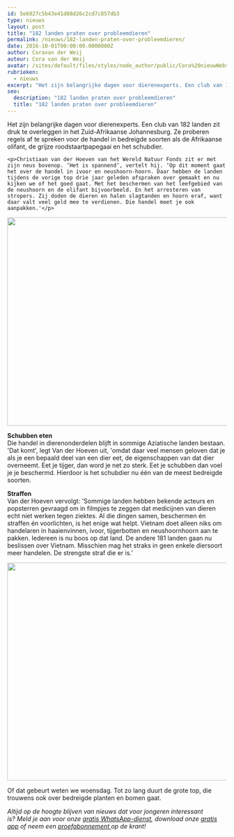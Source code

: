 ```yaml
---
id: 5e6827c5b43e41d88d26c2cd7c857db3
type: nieuws
layout: post
title: "182 landen praten over probleemdieren"
permalink: /nieuws/182-landen-praten-over-probleemdieren/
date: 2016-10-01T00:00:00.0000000Z
author: Coravan der Weij
auteur: Cora van der Weij
avatar: /sites/default/files/styles/node_author/public/Cora%20nieuwWebsite.jpg?itok=_QH_WbXZ
rubrieken:
  - nieuws
excerpt: "Het zijn belangrijke dagen voor dierenexperts. Een club van 182 landen zit druk te overleggen in het Zuid-Afrikaanse Johannesburg. Ze proberen regels af te spreken voor de handel in bedreigde soorten als de Afrikaanse olifant, de grijze roodstaartpapegaai en het schubdier.  "
seo:
  description: "182 landen praten over probleemdieren"
  title: "182 landen praten over probleemdieren"
---
```

Het zijn belangrijke dagen voor dierenexperts. Een club van 182 landen zit druk te overleggen in het Zuid-Afrikaanse Johannesburg. Ze proberen regels af te spreken voor de handel in bedreigde soorten als de Afrikaanse olifant, de grijze roodstaartpapegaai en het schubdier.  

    <p>Christiaan van der Hoeven van het Wereld Natuur Fonds zit er met zijn neus bovenop. ‘Het is spannend’, vertelt hij. ‘Op dit moment gaat het over de handel in ivoor en neushoorn-hoorn. Daar hebben de landen tijdens de vorige top drie jaar geleden afspraken over gemaakt en nu kijken we of het goed gaat. Met het beschermen van het leefgebied van de neushoorn en de olifant bijvoorbeeld. En het arresteren van stropers. Zij doden de dieren en halen slagtanden en hoorn eraf, want daar valt veel geld mee te verdienen. Die handel moet je ook aanpakken.'</p>
<p><div class="media media-element-container media-default"><div id="file-22194" class="file file-image file-image-jpeg">

        
  
  <div class="content">
    <img height="478" width="850" class="media-element file-default" src="/sites/default/files/iStock_99739751_MEDIUM.jpg" alt="">  </div>

  
</div>
</div>
<p><strong>Schubben eten</strong><br>Die handel in dierenonderdelen blijft in sommige Aziatische landen bestaan. 'Dat komt', legt Van der Hoeven uit, 'omdat daar veel mensen geloven dat je als je een bepaald deel van een dier eet, de eigenschappen van dat dier overneemt. Eet je tijger, dan word je net zo sterk. Eet je schubben dan voel je je beschermd. Hierdoor is het schubdier nu één van de meest bedreigde soorten. </p>
<p><strong>Straffen</strong><br>Van der Hoeven vervolgt: 'Sommige landen hebben bekende acteurs en popsterren gevraagd om in filmpjes te zeggen dat medicijnen van dieren echt niet werken tegen ziektes. Al die dingen samen, beschermen én straffen én voorlichten, is het enige wat helpt. Vietnam doet alleen niks om handelaren in haaienvinnen, ivoor, tijgerbotten en neushoornhoorn aan te pakken. Iedereen is nu boos op dat land. De andere 181 landen gaan nu beslissen over Vietnam. Misschien mag het straks in geen enkele diersoort meer handelen. De strengste straf die er is.’</p>
<p><div class="media media-element-container media-default"><div id="file-22195" class="file file-image file-image-jpeg">

        
  
  <div class="content">
    <img title="Beeld: AFP" height="500" width="850" class="media-element file-default" src="/sites/default/files/EPA-40748339.jpg" alt="">  </div>

  
</div>
</div>
<p>Of dat gebeurt weten we woensdag. Tot zo lang duurt de grote top, die trouwens ook over bedreigde planten en bomen gaat.</p>
<p><em>Altijd op de hoogte blijven van nieuws dat voor jongeren interessant is? Meld je aan voor onze </em><a href="/whatsapp"><em>gratis WhatsApp-dienst</em></a><em>, download onze </em><a href="/app"><em>gratis app</em></a><em> of neem een </em><a href="https://abonneren.sevendays.nl/abonneren/abonnementen/ae/artikel"><em>proefabonnement </em></a><em>op de krant!</em></p>  
